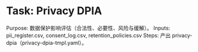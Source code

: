 # Task: Privacy DPIA

Purpose: 数据保护影响评估（合法性、必要性、风险与缓解）。
Inputs: pii_register.csv, consent_log.csv, retention_policies.csv
Steps: 产出 privacy-dpia（privacy-dpia-tmpl.yaml）。
